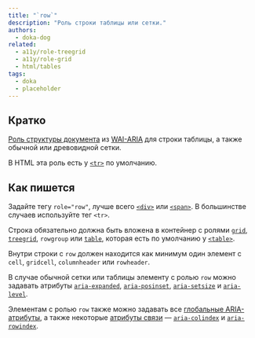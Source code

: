 ```yaml
---
title: "`row`"
description: "Роль строки таблицы или сетки."
authors:
  - doka-dog
related:
  - a11y/role-treegrid
  - a11y/role-grid
  - html/tables
tags:
  - doka
  - placeholder
---
```


## Кратко

[Роль структуры документа](/a11y/aria-roles/#roli-struktury-dokumenta) из [WAI-ARIA](/a11y/aria-intro/#specifikaciya) для строки таблицы, а также обычной или древовидной сетки.

В HTML эта роль есть у [`<tr>`](/html/tables/#tr) по умолчанию.

## Как пишется

Задайте тегу `role="row"`, лучше всего [`<div>`](/html/div/) или [`<span>`](/html/span/). В большинстве случаев используйте тег `<tr>`.

Строка обязательно должна быть вложена в контейнер с ролями [`grid`](/a11y/role-grid/), [`treegrid`](/a11y/role-treegrid/), `rowgroup` или [`table`](/a11y/role-table/), которая есть по умолчанию у [`<table>`](/html/tables/).

Внутри строки с `row` должен находится как минимум один элемент с `cell`, `gridcell`, `columnheader` или `rowheader`.

В случае обычной сетки или таблицы элементу с ролью `row` можно задавать атрибуты [`aria-expanded`](/a11y/aria-expanded/), [`aria-posinset`](/a11y/aria-posinset/), [`aria-setsize`](/a11y/aria-setsize/) и [`aria-level`](/a11y/aria-level/).

Элементам с ролью `row` также можно задавать все [глобальные ARIA-атрибуты](/a11y/aria-attrs/#globalnye-atributy), а также некоторые [атрибуты связи](/a11y/aria-attrs/#atributy-svyazi) — [`aria-colindex`](/a11y/aria-colindex/) и [`aria-rowindex`](/a11y/aria-rowindex/).
